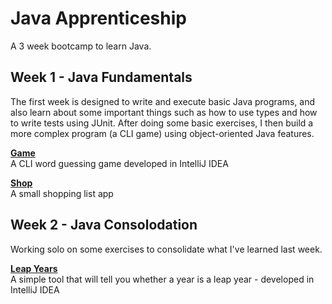 # Java Apprenticeship
A 3 week bootcamp to learn Java.

## Week 1 - Java Fundamentals
The first week is designed to write and execute basic Java programs, and also learn about some important things such as how to use types and how to write tests using JUnit. After doing some basic exercises, I then build a more complex program (a CLI game) using object-oriented Java features.

[**Game**](https://github.com/naomischlosser/java-apprenticeship/tree/main/week1/game)<br>
A CLI word guessing game developed in IntelliJ IDEA<br>

[**Shop**](https://github.com/naomischlosser/java-apprenticeship/tree/main/week1/shop)<br>
A small shopping list app<br>

## Week 2 - Java Consolodation
Working solo on some exercises to consolidate what I've learned last week.

[**Leap Years**](https://github.com/naomischlosser/java-apprenticeship/tree/main/week2/leapyears)<br>
A simple tool that will tell you whether a year is a leap year - developed in IntelliJ IDEA<br>
